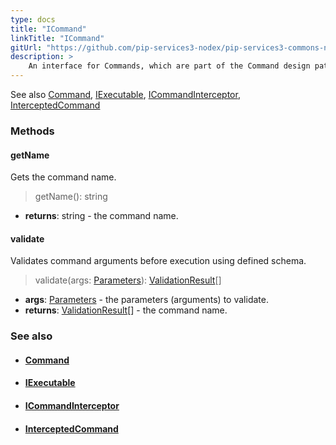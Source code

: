 ```yaml
---
type: docs
title: "ICommand"
linkTitle: "ICommand"
gitUrl: "https://github.com/pip-services3-nodex/pip-services3-commons-nodex"
description: > 
    An interface for Commands, which are part of the Command design pattern. Each command wraps a method or function and allows to call them in uniform and safe manner.
---
```


See also [Command](../command), [IExecutable](../../run/iexecutable), [ICommandInterceptor](../icommand_interceptor), [InterceptedCommand](../intercepted_command)

### Methods

#### getName
Gets the command name.

> getName(): string

- **returns**: string - the command name.

#### validate
Validates command arguments before execution using defined schema.

> validate(args: [Parameters](../../run/parameters)): [ValidationResult](../../validate/validation_result)[]

- **args**: [Parameters](../../run/parameters) - the parameters (arguments) to validate.
- **returns**: [ValidationResult](../../validate/validation_result)[] - the command name.

### See also
- #### [Command](../command)
- #### [IExecutable](../../run/iexecutable)
- #### [ICommandInterceptor](../icommand_interceptor)
- #### [InterceptedCommand](../intercepted_command)